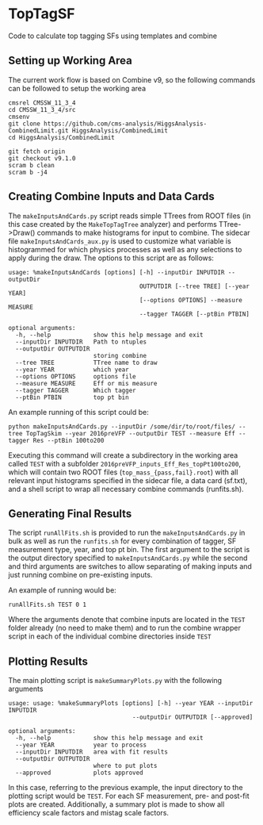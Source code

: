 #  TopTagSF

Code to calculate top tagging SFs using templates and combine

## Setting up Working Area

The current work flow is based on Combine v9, so the following commands can be followed to setup the working area

```
cmsrel CMSSW_11_3_4
cd CMSSW_11_3_4/src
cmsenv
git clone https://github.com/cms-analysis/HiggsAnalysis-CombinedLimit.git HiggsAnalysis/CombinedLimit
cd HiggsAnalysis/CombinedLimit

git fetch origin
git checkout v9.1.0
scram b clean
scram b -j4
```

## Creating Combine Inputs and Data Cards

The `makeInputsAndCards.py` script reads simple TTrees from ROOT files (in this case created by the `MakeTopTagTree` analyzer) and performs TTree->Draw() commands to make histograms for input to combine. The sidecar file `makeInputsAndCards_aux.py` is used to customize what variable is histogrammed for which physics processes as well as any selections to apply during the draw. The options to this script are as follows:

```
usage: %makeInputsAndCards [options] [-h] --inputDir INPUTDIR --outputDir
                                     OUTPUTDIR [--tree TREE] [--year YEAR]
                                     [--options OPTIONS] --measure MEASURE
                                     --tagger TAGGER [--ptBin PTBIN]

optional arguments:
  -h, --help            show this help message and exit
  --inputDir INPUTDIR   Path to ntuples
  --outputDir OUTPUTDIR
                        storing combine
  --tree TREE           TTree name to draw
  --year YEAR           which year
  --options OPTIONS     options file
  --measure MEASURE     Eff or mis measure
  --tagger TAGGER       Which tagger
  --ptBin PTBIN         top pt bin
```

An example running of this script could be:

```
python makeInputsAndCards.py --inputDir /some/dir/to/root/files/ --tree TopTagSkim --year 2016preVFP --outputDir TEST --measure Eff --tagger Res --ptBin 100to200
```

Executing this command will create a subdirectory in the working area called `TEST` with a subfolder `2016preVFP_inputs_Eff_Res_topPt100to200`, which will contain two ROOT files (`top_mass_{pass,fail}.root`) with all relevant input histograms specified in the sidecar file, a data card (sf.txt), and a shell script to wrap all necessary combine commands (runfits.sh).

## Generating Final Results

The script `runAllFits.sh` is provided to run the `makeInputsAndCards.py` in bulk as well as run the `runfits.sh` for every combination of tagger, SF measurement type, year, and top pt bin. The first argument to the script is the output directory specified to `makeInputsAndCards.py` while the second and third arguments are switches to allow separating of making inputs and just running combine on pre-existing inputs.

An example of running would be:

``runAllFits.sh TEST 0 1``

Where the arguments denote that combine inputs are located in the `TEST` folder already (no need to make them) and to run the combine wrapper script in each of the individual combine directories inside `TEST`

## Plotting Results

The main plotting script is `makeSummaryPlots.py` with the following arguments

```
usage: usage: %makeSummaryPlots [options] [-h] --year YEAR --inputDir INPUTDIR
                                   --outputDir OUTPUTDIR [--approved]

optional arguments:
  -h, --help            show this help message and exit
  --year YEAR           year to process
  --inputDir INPUTDIR   area with fit results
  --outputDir OUTPUTDIR
                        where to put plots
  --approved            plots approved
```
 
In this case, referring to the previous example, the input directory to the plotting script would be `TEST`. For each SF measurement, pre- and post-fit plots are created. Additionally, a summary plot is made to show all efficiency scale factors and mistag scale factors.
